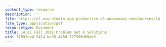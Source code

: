 ```yaml
---
content_type: resource
description: ''
file: https://ol-ocw-studio-app-production.s3.amazonaws.com/courses/14-01-principles-of-microeconomics-fall-2018/f7891ee49414ba96445d527306d08ab9_MIT14_01F18_pset8sol.pdf
file_type: application/pdf
resourcetype: Document
title: 14.01 Fall 2018 Problem Set 8 Solutions
uid: f7891ee4-9414-ba96-445d-527306d08ab9
---
```

